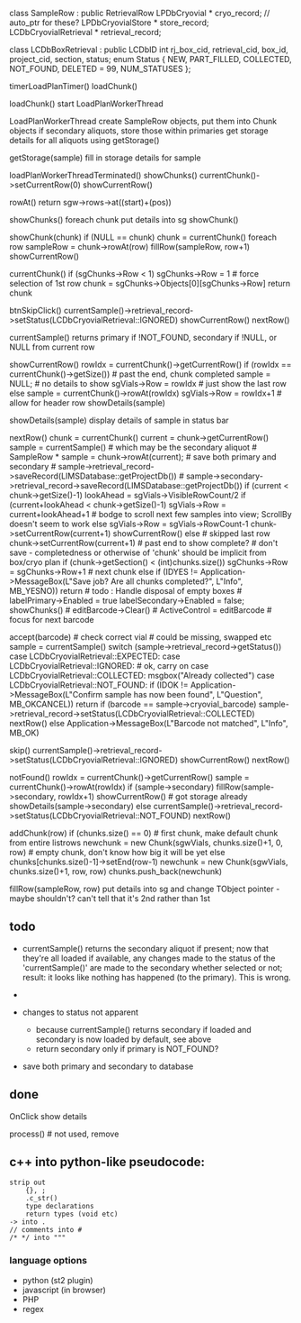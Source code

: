 class SampleRow : public RetrievalRow
    LPDbCryovial            * cryo_record; // auto_ptr for these?
    LPDbCryovialStore       * store_record;
    LCDbCryovialRetrieval   * retrieval_record;

class LCDbBoxRetrieval : public LCDbID
    int rj_box_cid, retrieval_cid, box_id, project_cid, section, status;
    enum Status { NEW, PART_FILLED, COLLECTED, NOT_FOUND, DELETED = 99, NUM_STATUSES };

 timerLoadPlanTimer()
    loadChunk()

loadChunk()
    start LoadPlanWorkerThread

LoadPlanWorkerThread
    create SampleRow objects, put them into Chunk objects
    if secondary aliquots, store those within primaries
    get storage details for all aliquots using getStorage()

getStorage(sample)
    fill in storage details for sample

loadPlanWorkerThreadTerminated()
    showChunks()
    currentChunk()->setCurrentRow(0)
    showCurrentRow()

rowAt()
    return sgw->rows->at((start)+(pos))

showChunks()
    foreach chunk
        put details into sg
    showChunk()        

showChunk(chunk)
    if (NULL == chunk) chunk = currentChunk()
    foreach row
        sampleRow = chunk->rowAt(row)
        fillRow(sampleRow, row+1)
    showCurrentRow()

currentChunk() 
    if (sgChunks->Row < 1) sgChunks->Row = 1 # force selection of 1st row
    chunk = sgChunks->Objects[0][sgChunks->Row]
    return chunk

btnSkipClick()
    currentSample()->retrieval_record->setStatus(LCDbCryovialRetrieval::IGNORED)
    showCurrentRow()
    nextRow()

currentSample()
    returns primary if !NOT_FOUND, secondary if !NULL, or NULL from current row

showCurrentRow()
    rowIdx = currentChunk()->getCurrentRow()
    if (rowIdx == currentChunk()->getSize()) # past the end, chunk completed
        sample = NULL;              # no details to show
        sgVials->Row = rowIdx       # just show the last row
    else
        sample = currentChunk()->rowAt(rowIdx)
        sgVials->Row = rowIdx+1     # allow for header row
    showDetails(sample)

showDetails(sample)
    display details of sample in status bar

nextRow()
    chunk = currentChunk()
    current = chunk->getCurrentRow()
    sample = currentSample() # which may be the secondary aliquot # SampleRow * sample = chunk->rowAt(current);
    # save both primary and secondary
    # sample->retrieval_record->saveRecord(LIMSDatabase::getProjectDb())
    # sample->secondary->retrieval_record->saveRecord(LIMSDatabase::getProjectDb())
    if (current < chunk->getSize()-1)
        lookAhead = sgVials->VisibleRowCount/2
        if (current+lookAhead < chunk->getSize()-1)
            sgVials->Row = current+lookAhead+1 # bodge to scroll next few samples into view; ScrollBy doesn't seem to work
        else
            sgVials->Row = sgVials->RowCount-1
        chunk->setCurrentRow(current+1)
        showCurrentRow()
    else # skipped last row
        chunk->setCurrentRow(current+1) # past end to show complete?
        # don't save - completedness or otherwise of 'chunk' should be implicit from box/cryo plan
        if (chunk->getSection() < (int)chunks.size())
            sgChunks->Row = sgChunks->Row+1 # next chunk
        else
            if (IDYES != Application->MessageBox(L"Save job? Are all chunks completed?", L"Info", MB_YESNO)) return
            # todo : Handle disposal of empty boxes
    # labelPrimary->Enabled = true labelSecondary->Enabled = false;
    showChunks()
    # editBarcode->Clear()
    # ActiveControl = editBarcode # focus for next barcode

accept(barcode)
    # check correct vial # could be missing, swapped etc
    sample = currentSample()
    switch (sample->retrieval_record->getStatus())
        case LCDbCryovialRetrieval::EXPECTED:
        case LCDbCryovialRetrieval::IGNORED:
            # ok, carry on
        case LCDbCryovialRetrieval::COLLECTED:
            msgbox("Already collected")
        case LCDbCryovialRetrieval::NOT_FOUND:
            if (IDOK != Application->MessageBox(L"Confirm sample has now been found", L"Question", MB_OKCANCEL)) 
                return
    if (barcode == sample->cryovial_barcode)
        sample->retrieval_record->setStatus(LCDbCryovialRetrieval::COLLECTED)
        nextRow()
    else
        Application->MessageBox(L"Barcode not matched", L"Info", MB_OK)

skip()
    currentSample()->retrieval_record->setStatus(LCDbCryovialRetrieval::IGNORED)
    showCurrentRow()
    nextRow()

notFound()
    rowIdx = currentChunk()->getCurrentRow()
    sample = currentChunk()->rowAt(rowIdx)
    if (sample->secondary)
        fillRow(sample->secondary, rowIdx+1)
        showCurrentRow() # got storage already
        showDetails(sample->secondary)
    else
        currentSample()->retrieval_record->setStatus(LCDbCryovialRetrieval::NOT_FOUND)
        nextRow()

addChunk(row)
    if (chunks.size() == 0)  # first chunk, make default chunk from entire listrows
        newchunk = new Chunk(sgwVials, chunks.size()+1, 0, row) # empty chunk, don't know how big it will be yet
    else
        chunks[chunks.size()-1]->setEnd(row-1)
        newchunk = new Chunk(sgwVials, chunks.size()+1, row, row)
    chunks.push_back(newchunk)

fillRow(sampleRow, row)
    put details into sg
    and change TObject pointer - maybe shouldn't? can't tell that it's 2nd rather than 1st

## todo

 * currentSample() returns the secondary aliquot if present; now that they're all loaded if available, any changes made to the status of the 'currentSample()' are made to the secondary whether selected or not; result: it looks like nothing has happened (to the primary). This is wrong.
 * 

 * changes to status not apparent
    * because currentSample() returns secondary if loaded and secondary is now loaded by default, see above
    * return secondary only if primary is NOT_FOUND?
 * save both primary and secondary to database

## done

OnClick
    show details

process() 
    # not used, remove

## c++ into python-like pseudocode:
    strip out 
        {}, ;
        .c_str()
        type declarations
        return types (void etc)
    -> into .
    // comments into #
    /* */ into """

### language options

 * python (st2 plugin)
 * javascript (in browser)
 * PHP
 * regex